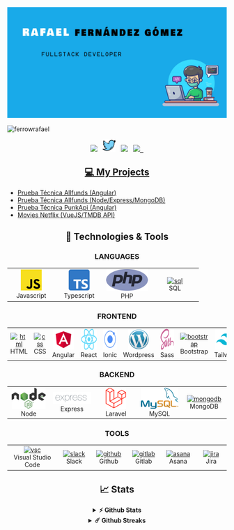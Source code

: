 <img src="./Portada.jpg" alt="Rafael Fernandez Gomez"/>

<p align="left"> <img src="https://komarev.com/ghpvc/?username=ferrowrafael" alt="ferrowrafael" /> </p>
<!-- 
- 🔭 I’m currently working on my project DietME2 
- 🌱 I’m currently learning **Python**
- Ask me about React, MongoDB
- 🌍 I'm from Valencia, Spain -->

<!-- ## Find Me -->
<p align='center'>
   <a href="https://www.linkedin.com/in/rafael-fernandez-gomez-/"><img height="30" src="https://upload.wikimedia.org/wikipedia/commons/thumb/c/ca/LinkedIn_logo_initials.png/640px-LinkedIn_logo_initials.png"></a>&nbsp;&nbsp;
<a href="https://twitter.com/ferrowrafael"><img height="30" src="https://raw.githubusercontent.com/8bithemant/8bithemant/master/twitter.png?raw=true"></a>&nbsp;&nbsp;
<a href="https://www.malt.es/profile/rafaelfernandezgomez1"><img height="30" src="https://play-lh.googleusercontent.com/pCYfqB1v-c9Phmvjxji_v37Lf1l59fg1pIy17PztwmS2yoRvGtNAgHZlOHQf0AQo_MZv"></a>&nbsp;&nbsp;
  <a href="mailto: ferrowrafael@gmail.com   target="_blank"><img height="30" src="https://upload.wikimedia.org/wikipedia/commons/thumb/e/ec/Circle-icons-mail.svg/1200px-Circle-icons-mail.svg.png"</a>&nbsp;&nbsp;
 </p>


<h2 align="center">💻  My Projects</h2>
<!--   - <a href="https://github.com/FerrowRafael/GH-Proyecto3-RedSocial-Frontend">Social Network (React/Redux/Laravel)</a> 
  - <a href="https://github.com/FerrowRafael/GH-Proyecto2-Ecommerce-Frontend">Ecommerce (React/Redux/Express/MongoDB)</a> 
  - <a href="https://github.com/danielvazquezguerra/geekshubs-frontend-p6/tree/dev">Movies Netflix (Angular/Express/Sequelize)</a>  -->

<!-- ### Now -->
  - <a href="https://github.com/FerrowRafael/PruebaNivelAllfundsFront">Prueba Técnica Allfunds (Angular)</a> 
  - <a href="https://github.com/FerrowRafael/PruebaNivelAllfundsBack">Prueba Técnica Allfunds (Node/Express/MongoDB)</a> 
  - <a href="https://github.com/FerrowRafael/prueba-tecnica-punkapi">Prueba Técnica PunkApi (Angular)</a> 
  - <a href="https://github.com/FerrowRafael/Movies_VUE">Movies Netflix (VueJS/TMDB API)</a> 
  
<h2 align="center">🔧 Technologies & Tools </h2>

<h3 align="center">LANGUAGES</h3>

<table align='center'>
  <tr>
    <td align="center" width="96">
      <a href="#macropower-tech">
        <img src="./Logos/javascript.png" alt="javascript" width="auto" height="48"/> 
      </a>
      <br>Javascript
    </td>
    <td align="center" width="96">
      <a href="#macropower-tech">
        <img src="./Logos/typescript.png" alt="typescript" width="auto" height="48"/> 
      </a>
      <br>Typescript
    </td>
    <td align="center" width="96">
      <a href="#macropower-tech">
        <img src="./Logos/php.png" alt="php" width="auto" height="auto"/> 
      </a>
      <br>PHP
    </td>
    <td align="center" width="96">
      <a href="#macropower-tech">
        <img src="https://www.freeiconspng.com/thumbs/sql-server-icon-png/sql-server-icon-png-29.png" alt="sql" width="auto" height="48"/> 
      </a>
      <br>SQL
    </td>
  </tr>
</table>

<h3 align="center">FRONTEND</h3>

<table align='center'>
  <tr>
    <td align="center" width="96">
      <a href="#macropower-tech">
        <img src="https://cdn-icons-png.flaticon.com/512/174/174854.png" alt="html" width="auto" height="48"/> 
      </a>
      <br>HTML
    </td>
    <td align="center" width="96">
      <a href="#macropower-tech">
          <img src="https://upload.wikimedia.org/wikipedia/commons/thumb/6/62/CSS3_logo.svg/800px-CSS3_logo.svg.png" alt="css" width="auto" height="48"/> 
      </a>
      <br>CSS
    </td>
    <td align="center" width="96">
      <a href="#macropower-tech">
        <img src="./Logos/angular2.png" alt="angular" width="auto" height="48"/> 
      </a>
      <br>Angular
    </td>
    <td align="center" width="96">
      <a href="#macropower-tech">
        <img src="./Logos/react.png" alt="react" width="auto" height="48"/> 
      </a>
      <br>React
    </td>
    <td align="center" width="96">
      <a href="#macropower-tech">
        <img src="./Logos/ionic.png" alt="ionic" width="auto" height="48"/> 
      </a>
      <br>Ionic
    </td>
    <td align="center" width="96">
      <a href="#macropower-tech">
        <img src="./Logos/wordpress.png" alt="wordpress" width="auto" height="48"/>
      </a>
      <br>Wordpress
    </td>
    <td align="center" width="96"> 
      <a href="#macropower-tech" >
          <img src="./Logos/sass.png" alt="sass" width="auto" height="48"/> 
      </a>
      <br>Sass
    </td>
    <td align="center" width="96">
      <a href="#macropower-tech" >
        <img src="https://brandslogos.com/wp-content/uploads/thumbs/bootstrap-logo-vector.svg" alt="bootstrap" width="auto" height="48"/>
      </a>
      <br>Bootstrap
    </td>
    <td align="center"  width="96">
      <a href="#macropower-tech">
          <img src="./Logos/tailwind.png" alt="tailwind" width="auto" height="48"/> 
      </a>
      <br>Tailwind
    </td>  
  </tr>
</table>

                                                                                 
<h3 align="center">BACKEND</h3>                                                                                
                                                                             
<table align='center'>
  <tr>
    <td align="center" width="96">
      <a href="#macropower-tech">
        <img src="./Logos/node.png" alt="node" width="auto" height="48"/>  
      </a>
      <br>Node
    </td>
    <td align="center" width="96">
      <a href="#macropower-tech">
        <img src="./Logos/expressjs.png" alt="expressjs" width="auto" height="auto"/> 
      </a>
      <br>Express
    </td>
    <td align="center" width="96">
      <a href="#macropower-tech">
        <img src="./Logos/laravel.png" alt="laravel" width="auto" height="48"/> 
      </a>
      <br>Laravel
    </td>
    <td align="center" width="96">
      <a href="#macropower-tech">
        <img src="./Logos/mysql.png" alt="mysql" width="auto" height="48"/>  
      </a>
      <br>MySQL
    </td>
    <td align="center" width="96">
      <a href="#macropower-tech">
        <img src="https://www.pngkey.com/png/full/494-4942154_mongodb-icon-mongodb-svg.png" alt="mongodb" width="auto" height="48"/>  
      </a>
      <br>MongoDB
    </td>
  </tr>
</table>
   
   
<h3 align="center">TOOLS</h3>  

<table align='center'>
  <tr>
    <td align="center" width="170">
      <a href="#macropower-tech">
        <img src="https://upload.wikimedia.org/wikipedia/commons/thumb/9/9a/Visual_Studio_Code_1.35_icon.svg/2048px-Visual_Studio_Code_1.35_icon.svg.png" alt="vsc" width="48" height="auto"/>  
      </a>
      <br>Visual Studio Code
    </td>
    <td align="center" width="96">
      <a href="#macropower-tech">
        <img src="https://upload.wikimedia.org/wikipedia/commons/thumb/d/d5/Slack_icon_2019.svg/2048px-Slack_icon_2019.svg.png" alt="slack" width="48" height="auto"/> 
      </a>
      <br>Slack
    </td>
    <td align="center" width="96">
      <a href="#macropower-tech">
        <img src="https://cdn-icons-png.flaticon.com/512/25/25231.png" alt="github" width="auto" height="48"/> 
      </a>
      <br>Github
    </td>
    <td align="center" width="96">
      <a href="#macropower-tech">
        <img src="https://cdn-icons-png.flaticon.com/512/5968/5968853.png" alt="gitlab" width="48" height="auto"/>  
      </a>
      <br>Gitlab
    </td>
    <td align="center" width="96">
      <a href="#macropower-tech">
        <img src="https://seeklogo.com/images/A/asana-logo-7F172ED8E6-seeklogo.com.png" alt="asana" width="48" height="auto"/>  
      </a>
      <br>Asana
    </td>
    <td align="center" width="96">
      <a href="#macropower-tech">
        <img src="https://symphony.com/wp-content/uploads/2020/12/sd-integrations-logo-jira.png" alt="jira" width="48" height="auto"/>  
      </a>
      <br>Jira
    </td>
  </tr>
</table>

                  
<h2 align="center">📈 Stats</h2>
                  
<details align='center'>	
  <summary><b>⚡ Github Stats</b></summary> <br/>
  <img height="180em" src="https://github-readme-stats.vercel.app/api?username=FerrowRafael&hide=contribs,issues&theme=dark"><br>
  <img height="180em" src="https://github-readme-stats.vercel.app/api/top-langs/?username=FerrowRafael&layout=compact&theme=dark">
</details>

<details align='center'>	
  <summary><b>☄️ Github Streaks</b></summary><br/>
  <img height="180em" src="http://github-readme-streak-stats.herokuapp.com?user=FerrowRafael&theme=dark&date_format=j%20M%5B%20Y%5D" />
</details>
                                                                                                                  
 


